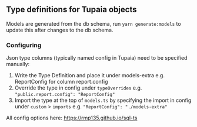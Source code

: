 ## Type definitions for Tupaia objects

Models are generated from the db schema, run `yarn generate:models` to update this after changes to the db schema.

### Configuring

Json type columns (typically named config in Tupaia) need to be specified manually:
  1. Write the Type Definition and place it under models-extra e.g. ReportConfig for column report.config
  2. Override the type in config under `typeOverrides` e.g. `"public.report.config": "ReportConfig"`
  3. Import the type at the top of `models.ts` by specifying the import in config under `custom` > `imports` e.g. `"ReportConfig": "./models-extra"`

All config options here: https://rmp135.github.io/sql-ts